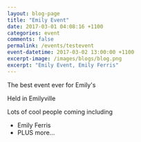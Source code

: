 ```yaml
---
layout: blog-page
title: "Emily Event"
date: 2017-03-01 04:08:16 +1100
categories: event 
comments: false
permalink: /events/testevent
event-datetime: 2017-03-02 13:00:00 +1100
excerpt-image: /images/blogs/blog.png
excerpt: "Emily Event, Emily Ferris"
---
```


The best event ever for Emily's

Held in Emilyville

Lots of cool people coming including 

+ Emily Ferris
+ PLUS more...
